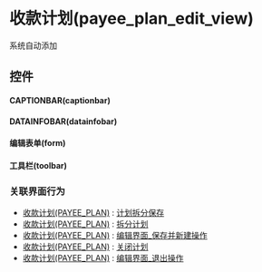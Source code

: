 # 收款计划(payee_plan_edit_view)  <!-- {docsify-ignore-all} -->


系统自动添加



## 控件
#### CAPTIONBAR(captionbar)
#### DATAINFOBAR(datainfobar)
#### 编辑表单(form)
#### 工具栏(toolbar)


### 关联界面行为
  * [收款计划(PAYEE_PLAN)](module/crm/payee_plan) : [计划拆分保存](module/crm/payee_plan#界面行为)
  * [收款计划(PAYEE_PLAN)](module/crm/payee_plan) : [拆分计划](module/crm/payee_plan#界面行为)
  * [收款计划(PAYEE_PLAN)](module/crm/payee_plan) : [编辑界面_保存并新建操作](module/crm/payee_plan#界面行为)
  * [收款计划(PAYEE_PLAN)](module/crm/payee_plan) : [关闭计划](module/crm/payee_plan#界面行为)
  * [收款计划(PAYEE_PLAN)](module/crm/payee_plan) : [编辑界面_退出操作](module/crm/payee_plan#界面行为)

<script>
 const { createApp } = Vue
  createApp({
    data() {
      return {

      }
    }
  }).use(ElementPlus).mount('#app')
</script>